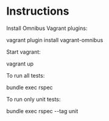 # Instructions

Install Omnibus Vagrant plugins:

  vagrant plugin install vagrant-omnibus

Start vagrant:

  vagrant up

To run all tests:

  bundle exec rspec

To run only unit tests:

  bundle exec rspec --tag unit